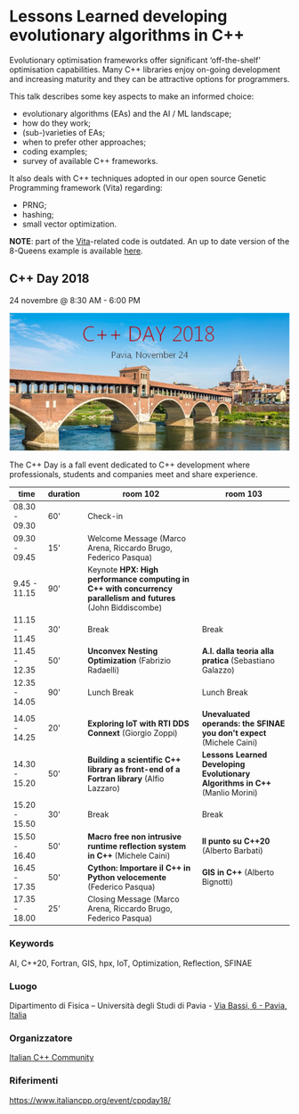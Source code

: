 # Lessons Learned developing evolutionary algorithms in C++

Evolutionary optimisation frameworks offer significant ‘off-the-shelf’ optimisation capabilities.
Many C++ libraries enjoy on-going development and increasing maturity and they can be attractive options for programmers.

This talk describes some key aspects to make an informed choice:

- evolutionary algorithms (EAs) and the AI / ML landscape;
- how do they work;
- (sub-)varieties of EAs;
- when to prefer other approaches;
- coding examples;
- survey of available C++ frameworks.

It also deals with C++ techniques adopted in our open source Genetic Programming framework (Vita) regarding:

- PRNG;
- hashing;
- small vector optimization.

**NOTE**: part of the [Vita](https://github.com/morinim/vita)-related code is outdated. An up to date version of the 8-Queens example is available [here](https://github.com/morinim/vita/wiki/8queens_tutorial).

## C++ Day 2018
24 novembre @ 8:30 AM - 6:00 PM

![](cppday18.jpg)

The C++ Day is a fall event dedicated to C++ development where professionals, students and companies meet and share experience.

time          | duration |        room 102 | room 103
--------------|----------|-----------------|---------
08.30 - 09.30 |      60' | Check-in        |
09.30 - 09.45 |      15' | Welcome Message (Marco Arena, Riccardo Brugo, Federico Pasqua) |
9.45 - 11.15  |      90' | Keynote **HPX: High performance computing in C++ with concurrency parallelism and futures** (John Biddiscombe) |
11.15 - 11.45 |      30' | Break           | Break
11.45 - 12.35 |      50' | **Unconvex Nesting Optimization** (Fabrizio Radaelli) | **A.I. dalla teoria alla pratica** (Sebastiano Galazzo)
12.35 - 14.05 |      90' | Lunch Break     | Lunch Break
14.05 - 14.25 |      20' | **Exploring IoT with RTI DDS Connext** (Giorgio Zoppi) | **Unevaluated operands: the SFINAE you don't expect** (Michele Caini)
14.30 - 15.20 |      50' | **Building a scientific C++ library as front-end of a Fortran library** (Alfio Lazzaro) | **Lessons Learned Developing Evolutionary Algorithms in C++** (Manlio Morini)
15.20 - 15.50 |      30' | Break           | Break
15.50 - 16.40 |      50' | **Macro free non intrusive runtime reflection system in C++** (Michele Caini) | **Il punto su C++20** (Alberto Barbati)
16.45 - 17.35 |      50' | **Cython: Importare il C++ in Python velocemente** (Federico Pasqua) | **GIS in C++** (Alberto Bignotti)
17.35 - 18.00 |      25' | Closing Message (Marco Arena, Riccardo Brugo, Federico Pasqua) |

### Keywords

AI, C++20, Fortran, GIS, hpx, IoT, Optimization, Reflection, SFINAE

### Luogo

 Dipartimento di Fisica – Università degli Studi di Pavia - [Via Bassi, 6 - Pavia, Italia](https://www.google.com/maps/place/Via+Agostino+Bassi,+6,+27100+Pavia+PV/@45.1977251,9.1409387,17z/data=!3m1!4b1!4m5!3m4!1s0x478727003f1fe2af:0x45860f1770200436!8m2!3d45.1977251!4d9.1431274?hl=en)

### Organizzatore
[Italian C++ Community ](http://www.italiancpp.org/)

### Riferimenti

https://www.italiancpp.org/event/cppday18/
